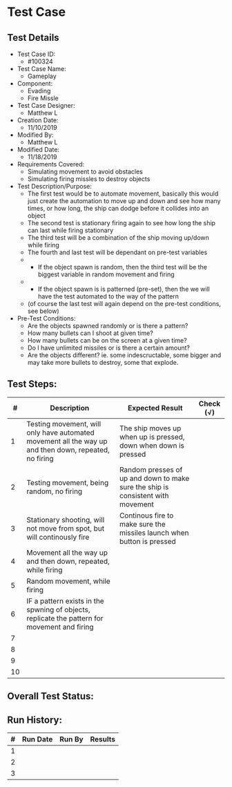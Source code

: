 # Test Case 

## Test Details

* Test Case ID:
  * #100324
* Test Case Name:
  * Gameplay
* Component: 
  * Evading
  * Fire Missle
* Test Case Designer:
  * Matthew L
* Creation Date:
  * 11/10/2019
* Modified By:
  * Matthew L
* Modified Date:
  * 11/18/2019
* Requirements Covered:
  * Simulating movement to avoid obstacles
  * Simulating firing missles to destroy objects
* Test Description/Purpose:
  * The first test would be to automate movement, basically this would just create the automation to move up and down and see how many times, or how long, the ship can dodge before it collides into an object
  * The second test is stationary firing again to see how long the ship can last while firing stationary
  * The third test will be a combination of the ship moving up/down while firing
  * The fourth and last test will be dependant on pre-test variables
  * - If the object spawn is random, then the third test will be the biggest variable in random movement and firing
  * - If the object spawn is is patterned (pre-set), then the we will have the test automated to the way of the pattern
  * (of course the last test will again depend on the pre-test conditions, see below)
* Pre-Test Conditions:
  * Are the objects spawned randomly or is there a pattern?
  * How many bullets can I shoot at given time?
  * How many bullets can be on the screen at a given time?
  * Do I have unlimited missiles or is there a certain amount?
  * Are the objects different? ie. some indescructable, some bigger and may take more bullets to destroy, some that explode.
## Test Steps: 
| # | Description | Expected Result | Check (√) |
| --- | --- | --- | --- |
| 1 | Testing movement, will only have automated movement all the way up and then down, repeated, no firing| The ship moves up when up is pressed, down when down is pressed | |			
| 2 | Testing movement, being random, no firing| Random presses of up and down to make sure the ship is consistent with movement | |			
| 3 | Stationary shooting, will not move from spot, but will continously fire| Continous fire to make sure the missiles launch when button is pressed | |			
| 4 | Movement all the way up and then down, repeated, while firing| | |			
| 5 | Random movement, while firing| | |			
| 6 | IF a pattern exists in the spwning of objects, replicate the pattern for movement and firing| | |			
| 7 | | | |			
| 8 | | | |			
| 9 | | | |			
| 10 | | | |			

## Overall Test Status:



## Run History:
| # |	Run Date |	Run By |	Results |
| --- | --- | --- | --- |
| 1 | | | |			
| 2 | | | |			
| 3 | | | |			

